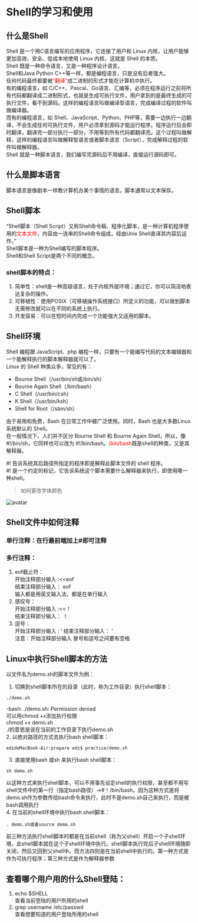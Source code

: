 # Shell的学习和使用
## 什么是Shell     
Shell 是一个用C语言编写的应用程序，它连接了用户和 Linux 内核，让用户能够更加高效、安全、低成本地使用 Linux 内核，这就是 Shell 的本质。  
Shell 既是一种命令语言，又是一种程序设计语言。   
Shell和Java Python C++等一样，都是编程语言，只是没有后者强大。   
任何代码最终都要被<font color=red>”翻译“</font>成二进制的形式才能在计算机中执行。   
有的编程语言，如 C/C++、Pascal、Go语言、汇编等，必须在程序运行之前将所有代码都翻译成二进制形式，也就是生成可执行文件，用户拿到的是最终生成的可执行文件，看不到源码。这样的编程语言叫做编译型语言，完成编译过程的软件叫做编译器。   
而有的编程语言，如 Shell、JavaScript、Python、PHP等，需要一边执行一边翻译，不会生成任何可执行文件，用户必须拿到源码才能运行程序。程序运行后会即时翻译，翻译完一部分执行一部分，不用等到所有代码都翻译完。这个过程叫做解释，这样的编程语言叫做解释型语言或者脚本语言（Script），完成解释过程的软件叫做解释器。  
Shell 就是一种脚本语言，我们编写完源码后不用编译，直接运行源码即可。  

## 什么是脚本语言
脚本语言是像剧本一样教计算机办某个事情的语言。脚本通常以文本保存。

## Shell脚本   
“Shell脚本（Shell Script）又称Shell命令稿、程序化脚本，是一种计算机程序使用的<font color=red>文本文件</font>，内容由一连串的Shell命令组成，经由Unix Shell直译其内容后运作。”    
Shell脚本是一种为Shell编写的脚本程序。   
Shell和Shell Script是两个不同的概念。 
### shell脚本的特点：
1. 简单性：shell是一种高级语言，处于内核外层环境；通过它，你可以简洁地表达复杂的操作。
2. 可移植性：使用POSIX（可移植操作系统接口）所定义的功能，可以做到脚本无需修改就可以在不同的系统上执行。
3. 开发容易：可以在短时间内完成一个功能强大又适用的脚本。

## Shell环境   
Shell 编程跟 JavaScript、php 编程一样，只要有一个能编写代码的文本编辑器和一个能解释执行的脚本解释器就可以了。   
Linux 的 Shell 种类众多，常见的有：  
- Bourne Shell（/usr/bin/sh或/bin/sh）
- Bourne Again Shell（/bin/bash）
- C Shell（/usr/bin/csh）
- K Shell（/usr/bin/ksh）
- Shell for Root（/sbin/sh）  

由于易用和免费，Bash 在日常工作中被广泛使用。同时，Bash 也是大多数Linux 系统默认的 Shell。    
在一般情况下，人们并不区分 Bourne Shell 和 Bourne Again Shell，所以，像 #!/bin/sh，它同样也可以改为 #!/bin/bash。<font color=red>/bin/bash</font>既是shell的种类，又是其解释器。   

#! 告诉系统其后路径所指定的程序即是解释此脚本文件的 shell 程序。  
#! 是一个约定的标记，它告诉系统这个脚本需要什么解释器来执行，即使用哪一种shell。  

>如何更改字体颜色   

![avatar](/home/picture/1.png)   

## Shell文件中如何注释
### 单行注释：在行最前端加上#即可注释   
### 多行注释：
1. eof截止符：  
开始注释部分输入 :<<eof   
结束注释部分输入： eof   
输入都是用英文输入法，都是在单行输入
2. 感叹号：  
开始注释部分输入 :<<！   
结束注释部分输入： ！
3. 逗号：  
开始注释部分输入 :  '
结束注释部分输入： '   
注意：开始注释部分输入 冒号和逗号之间要有空格   

## Linux中执行Shell脚本的方法   
以文件名为demo.sh的脚本文件为例：
1. 切换到shell脚本所在的目录（此时，称为工作目录）执行shell脚本：
```
./demo.sh   
```
-bash: ./demo.sh: Permission denied   
可以用chmod +x添加执行权限   
chmod +x demo.sh   
./的意思是说在当前的工作目录下执行demo.sh      
2. 以绝对路径的方式去执行bash shell脚本：   
```   
edzdeMacBook-Air:prepare edz$ practice/demo.sh   
```   
3. 直接使用bash 或sh 来执行bash shell脚本：   
```   
sh demo.sh   
```   
以这种方式来执行shell脚本，可以不用事先设定shell的执行权限，甚至都不用写shell文件中的第一行（指定bash路径）->#！/bin/bash。因为这种方式是将 demo.sh作为参数传给bash命令来执行，此时不是demo.sh自己来执行，而是被bash调用执行   
4. 在当前的shell环境中执行bash shell脚本：   
```   
. demo.sh或者source demo.sh   
```   
前三种方法执行shell脚本时都是在当前shell（称为父shell）开启一个子shell环境，此shell脚本就在这个子shell环境中执行。shell脚本执行完后子shell环境随即关闭，然后又回到父shell中。而方法四则是在当前shell中执行的。第一种方式是作为可执行程序；第三种方式是作为解释器参数

## 查看哪个用户用的什么Shell登陆：   
1. echo $SHELL   
查看当前登陆的用户所用的shell   
2. grep username /etc/passwd   
查看想要知道的用户登陆所用的shell   


